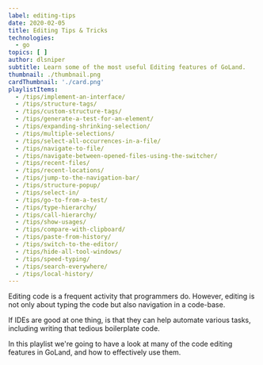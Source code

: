 ```yaml
---
label: editing-tips
date: 2020-02-05
title: Editing Tips & Tricks
technologies:
  - go
topics: [ ]
author: dlsniper
subtitle: Learn some of the most useful Editing features of GoLand.
thumbnail: ./thumbnail.png
cardThumbnail: './card.png'
playlistItems:
  - /tips/implement-an-interface/
  - /tips/structure-tags/
  - /tips/custom-structure-tags/
  - /tips/generate-a-test-for-an-element/
  - /tips/expanding-shrinking-selection/
  - /tips/multiple-selections/
  - /tips/select-all-occurrences-in-a-file/
  - /tips/navigate-to-file/
  - /tips/navigate-between-opened-files-using-the-switcher/
  - /tips/recent-files/
  - /tips/recent-locations/
  - /tips/jump-to-the-navigation-bar/
  - /tips/structure-popup/
  - /tips/select-in/
  - /tips/go-to-from-a-test/
  - /tips/type-hierarchy/
  - /tips/call-hierarchy/
  - /tips/show-usages/
  - /tips/compare-with-clipboard/
  - /tips/paste-from-history/
  - /tips/switch-to-the-editor/
  - /tips/hide-all-tool-windows/
  - /tips/speed-typing/
  - /tips/search-everywhere/
  - /tips/local-history/
---
```



Editing code is a frequent activity that programmers do. However, editing is not only about typing the code but also navigation in a code-base.

If IDEs are good at one thing, is that they can help automate various tasks, including writing that tedious boilerplate code.

In this playlist we're going to have a look at many of the code editing features in GoLand, and how to effectively use them.

